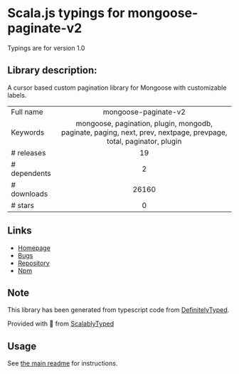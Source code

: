 
# Scala.js typings for mongoose-paginate-v2

Typings are for version 1.0

## Library description:
A cursor based custom pagination library for Mongoose with customizable labels.

|                    |                 |
| ------------------ | :-------------: |
| Full name          | mongoose-paginate-v2 |
| Keywords           | mongoose, pagination, plugin, mongodb, paginate, paging, next, prev, nextpage, prevpage, total, paginator, plugin |
| # releases         | 19 |
| # dependents       | 2 |
| # downloads        | 26160 |
| # stars            | 0 |

## Links
- [Homepage](https://github.com/WebGangster/mongoose-paginate-v2#readme)
- [Bugs](https://github.com/WebGangster/mongoose-paginate-v2/issues)
- [Repository](https://github.com/WebGangster/mongoose-paginate-v2)
- [Npm](https://www.npmjs.com/package/mongoose-paginate-v2)
    


## Note
This library has been generated from typescript code from [DefinitelyTyped](https://definitelytyped.org).

Provided with :purple_heart: from [ScalablyTyped](https://github.com/oyvindberg/ScalablyTyped)

## Usage
See [the main readme](../../readme.md) for instructions.



